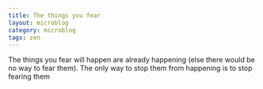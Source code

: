 ```yaml
---
title: The things you fear
layout: microblog
category: microblog
tags: zen
---
```


The things you fear will happen are already happening (else there would be no way to fear them). The only way to stop them from happening is to stop fearing them
